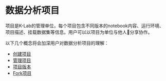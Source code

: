 # 数据分析项目

项目是K-Lab的管理单位，每个项目包含不同版本的notebook内容、运行环境、项目描述、挂载数据集等信息。用户可以以项目为单位与他人分享协作。

以下几个概念将会加深用户对数据分析项目的理解：
* [创建项目](./create_lab.md)
* [管理项目](./manage_lab.md)
* [项目版本](./version_lab.md)
* [Fork项目](./fork_lab.md)